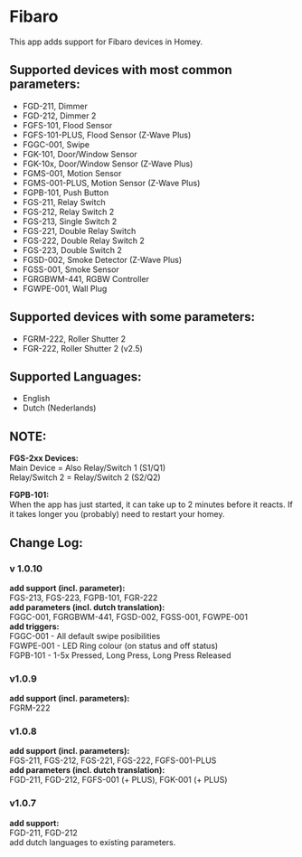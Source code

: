 # Fibaro
This app adds support for Fibaro devices in Homey.

## Supported devices with most common parameters:
* FGD-211, Dimmer
* FGD-212, Dimmer 2
* FGFS-101, Flood Sensor
* FGFS-101-PLUS, Flood Sensor (Z-Wave Plus)
* FGGC-001, Swipe
* FGK-101, Door/Window Sensor
* FGK-10x, Door/Window Sensor (Z-Wave Plus)
* FGMS-001, Motion Sensor
* FGMS-001-PLUS, Motion Sensor (Z-Wave Plus)
* FGPB-101, Push Button
* FGS-211, Relay Switch
* FGS-212, Relay Switch 2
* FGS-213, Single Switch 2
* FGS-221, Double Relay Switch
* FGS-222, Double Relay Switch 2
* FGS-223, Double Switch 2
* FGSD-002, Smoke Detector (Z-Wave Plus)
* FGSS-001, Smoke Sensor
* FGRGBWM-441, RGBW Controller
* FGWPE-001, Wall Plug

## Supported devices with some parameters:
* FGRM-222, Roller Shutter 2
* FGR-222, Roller Shutter 2 (v2.5)

## Supported Languages:
* English
* Dutch (Nederlands)

## NOTE:
**FGS-2xx Devices:**  
Main Device = Also Relay/Switch 1 (S1/Q1)  
Relay/Switch 2 = Relay/Switch 2 (S2/Q2)

**FGPB-101:**  
When the app has just started, it can take up to 2 minutes before it reacts.
If it takes longer you (probably) need to restart your homey.

## Change Log:
### v 1.0.10
**add support (incl. parameter):**  
FGS-213, FGS-223, FGPB-101, FGR-222  
**add parameters (incl. dutch translation):**  
FGGC-001, FGRGBWM-441, FGSD-002, FGSS-001, FGWPE-001  
**add triggers:**  
FGGC-001 - All default swipe posibilities  
FGWPE-001 - LED Ring colour (on status and off status)  
FGPB-101 - 1-5x Pressed, Long Press, Long Press Released

### v1.0.9
**add support (incl. parameters):**  
FGRM-222

### v1.0.8
**add support (incl. parameters):**  
FGS-211, FGS-212, FGS-221, FGS-222, FGFS-001-PLUS  
**add parameters (incl. dutch translation):**  
FGD-211, FGD-212, FGFS-001 (+ PLUS), FGK-001 (+ PLUS)

### v1.0.7
**add support:**  
FGD-211, FGD-212  
add dutch languages to existing parameters.  
